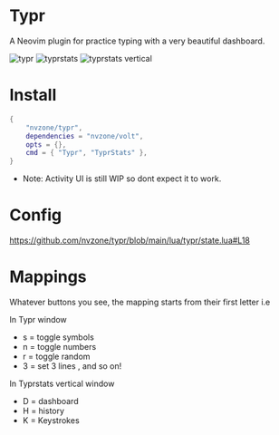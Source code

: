 # Typr

A Neovim plugin for practice typing with a very beautiful dashboard.
 
![typr](https://github.com/user-attachments/assets/4426d1c4-c4d3-4da7-987a-3b4c4395a4b5)
![typrstats](https://github.com/user-attachments/assets/b1653de3-05f3-4b90-b35e-9341eed8bf3e)
![typrstats vertical](https://github.com/user-attachments/assets/1ca824a0-5227-48c4-991c-f793cf62074a)

# Install 

```lua
{
    "nvzone/typr",
    dependencies = "nvzone/volt",
    opts = {},
    cmd = { "Typr", "TyprStats" },
}
```

- Note: Activity UI is still WIP so dont expect it to work.

# Config

https://github.com/nvzone/typr/blob/main/lua/typr/state.lua#L18

# Mappings

Whatever buttons you see, the mapping starts from their first letter i.e

In Typr window

- s = toggle symbols
- n = toggle numbers
- r = toggle random
- 3 = set 3 lines , and so on!

In Typrstats vertical window

- D = dashboard
- H = history
- K = Keystrokes

